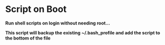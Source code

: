 # Script on Boot
**Run shell scripts on login without needing root...**

**This script will backup the existing ~/.bash_profile and add the script to the bottom of the file**
